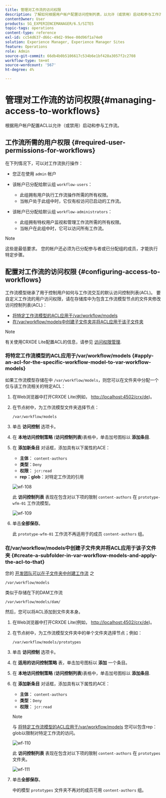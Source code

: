 ```yaml
---
title: 管理对工作流的访问权限
description: 了解如何根据用户帐户配置访问控制列表，以允许（或禁用）启动和参与工作流。
contentOwner: User
products: SG_EXPERIENCEMANAGER/6.5/SITES
topic-tags: operations
content-type: reference
exl-id: cc54d637-d66c-49d2-99ee-00d96f1a74e0
solution: Experience Manager, Experience Manager Sites
feature: Operations
role: Admin
source-git-commit: 66db4b0b5106617c534b6e1bf428a3057f2c2708
workflow-type: tm+mt
source-wordcount: '567'
ht-degree: 4%

---
```


# 管理对工作流的访问权限{#managing-access-to-workflows}

根据用户帐户配置ACL以允许（或禁用）启动和参与工作流。

## 工作流所需的用户权限 {#required-user-permissions-for-workflows}

在下列情况下，可以对工作流执行操作：

* 您正在使用 `admin` 帐户
* 该帐户已分配给默认组 `workflow-users`：

   * 此组拥有用户执行工作流操作所需的所有权限。
   * 当帐户处于此组中时，它仅有权访问已启动的工作流。

* 该帐户已分配给默认组 `workflow-administrators`：

   * 此组拥有特权用户监视和管理工作流所需的所有权限。
   * 当帐户在此组中时，它可以访问所有工作流。

>[!NOTE]
>
>这些是最低要求。 您的帐户还必须为已分配参与者或已分配组的成员，才能执行特定步骤。

## 配置对工作流的访问权限 {#configuring-access-to-workflows}

工作流模型继承了用于控制用户如何与工作流交互的默认访问控制列表(ACL)。 要自定义工作流的用户访问权限，请在存储库中为包含工作流模型节点的文件夹修改访问控制列表(ACL)：

* [将特定工作流模型的ACL应用于/var/workflow/models](/help/sites-administering/workflows-managing.md#apply-an-acl-for-the-specific-workflow-model-to-var-workflow-models)
* [在/var/workflow/models中创建子文件夹并将ACL应用于该子文件夹](/help/sites-administering/workflows-managing.md#create-a-subfolder-in-var-workflow-models-and-apply-the-acl-to-that)

>[!NOTE]
>
>有关使用CRXDE Lite配置ACL的信息，请参见 [访问权限管理](/help/sites-administering/user-group-ac-admin.md#access-right-management).

### 将特定工作流模型的ACL应用于/var/workflow/models {#apply-an-acl-for-the-specific-workflow-model-to-var-workflow-models}

如果工作流模型存储在中 `/var/workflow/models`，则您可以在文件夹中分配一个仅与该工作流相关的特定ACL：

1. 在Web浏览器中打开CRXDE Lite(例如， [http://localhost:4502/crx/de](http://localhost:4502/crx/de))。
1. 在节点树中，为工作流模型文件夹选择节点：

   `/var/workflow/models`

1. 单击 **访问控制** 选项卡。
1. 在 **本地访问控制策略** (**访问控制列表**)表格中，单击加号图标以 **添加条目**.
1. 在 **添加新条目** 对话框，添加具有以下属性的ACE：

   * **主体**： `content-authors`
   * **类型**：`Deny`
   * **权限**： `jcr:read`
   * **rep：glob**：对特定工作流的引用

   ![wf-108](assets/wf-108.png)

   此 **访问控制列表** 表现在包含对以下项的限制 `content-authors` 在 `prototype-wfm-01` 工作流模型。

   ![wf-109](assets/wf-109.png)

1. 单击&#x200B;**全部保存**。

   此 `prototype-wfm-01` 工作流不再适用于的成员 `content-authors` 组。

### 在/var/workflow/models中创建子文件夹并将ACL应用于该子文件夹 {#create-a-subfolder-in-var-workflow-models-and-apply-the-acl-to-that}

您的 [开发团队可以在子文件夹中创建工作流](/help/sites-developing/workflows-models.md#creating-a-new-workflow) 之

`/var/workflow/models`

类似于存储在下的DAM工作流

`/var/workflow/models/dam/`

然后，您可以将ACL添加到文件夹本身。

1. 在Web浏览器中打开CRXDE Lite(例如， [http://localhost:4502/crx/de](http://localhost:4502/crx/de))。
1. 在节点树中，为工作流模型文件夹中的单个文件夹选择节点；例如：

   `/var/workflow/models/prototypes`

1. 单击 **访问控制** 选项卡。
1. 在 **适用的访问控制策略** 表，单击加号图标以 **添加** 一个条目。
1. 在 **本地访问控制策略** (**访问控制列表**)表格中，单击加号图标以 **添加条目**.
1. 在 **添加新条目** 对话框，添加具有以下属性的ACE：

   * **主体**： `content-authors`
   * **类型**：`Deny`
   * **权限**： `jcr:read`

   >[!NOTE]
   >
   >与 [将特定工作流模型的ACL应用于/var/workflow/models](/help/sites-administering/workflows-managing.md#apply-an-acl-for-the-specific-workflow-model-to-var-workflow-models) 您可以包含rep：glob以限制对特定工作流的访问。

   ![wf-110](assets/wf-110.png)

   此 **访问控制列表** 表现在包含对以下项的限制 `content-authors` 在 `prototypes` 文件夹。

   ![wf-111](assets/wf-111.png)

1. 单击&#x200B;**全部保存**。

   中的模型 `prototypes` 文件夹不再对的成员可用 `content-authors` 组。
